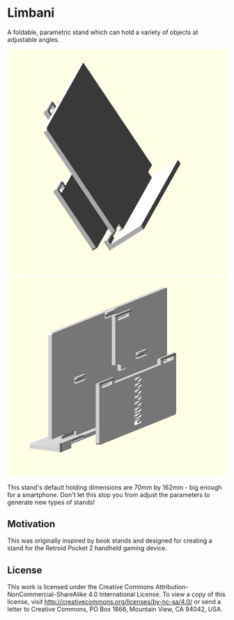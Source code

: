 # Limbani

A foldable, parametric stand which can hold a variety of objects at adjustable
angles.

![The front of the stand.](./front.png)
![The back of the stand.](./back.png)

This stand's default holding dimensions are 70mm by 162mm - big enough for a
smartphone. Don't let this stop you from adjust the parameters to generate new
types of stands!

## Motivation

This was originally inspired by book stands and designed for creating a stand
for the Retroid Pocket 2 handheld gaming device.

## License

This work is licensed under the Creative Commons
Attribution-NonCommercial-ShareAlike 4.0 International License. To view a copy
of this license, visit http://creativecommons.org/licenses/by-nc-sa/4.0/ or send
a letter to Creative Commons, PO Box 1866, Mountain View, CA 94042, USA.
